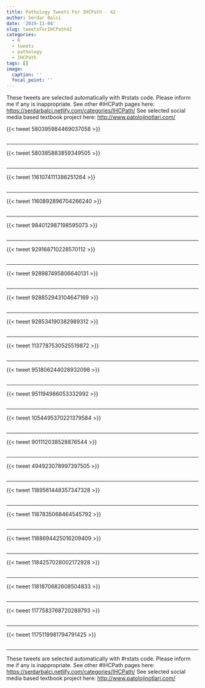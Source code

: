 ```yaml
---
title: Pathology Tweets For IHCPath - 42
author: Serdar Balci
date: '2019-11-04'
slug: tweetsForIHCPath42
categories:
  - R
  - tweets
  - pathology
  - IHCPath
tags: []
image:
  caption: ''
  focal_point: ''
---
```



These tweets are selected automatically with #rstats code. Please inform me if any is inappropriate.
See other #IHCPath pages here: https://serdarbalci.netlify.com/categories/IHCPath/ 
See selected social media based textbook project here: http://www.patolojinotlari.com/

{{< tweet 580395984469037058 >}}
<br>
<br>
<hr>
{{< tweet 580385883859349505 >}}
<br>
<br>
<hr>
{{< tweet 1161074111386251264 >}}
<br>
<br>
<hr>
{{< tweet 1160892896704266240 >}}
<br>
<br>
<hr>
{{< tweet 984012987198595073 >}}
<br>
<br>
<hr>
{{< tweet 929168710228570112 >}}
<br>
<br>
<hr>
{{< tweet 928987495806640131 >}}
<br>
<br>
<hr>
{{< tweet 928852943104647169 >}}
<br>
<br>
<hr>
{{< tweet 928534190382989312 >}}
<br>
<br>
<hr>
{{< tweet 1137787530525519872 >}}
<br>
<br>
<hr>
{{< tweet 951806244028932098 >}}
<br>
<br>
<hr>
{{< tweet 951194986053332992 >}}
<br>
<br>
<hr>
{{< tweet 1054495370221379584 >}}
<br>
<br>
<hr>
{{< tweet 901112038528876544 >}}
<br>
<br>
<hr>
{{< tweet 494923078997397505 >}}
<br>
<br>
<hr>
{{< tweet 1189561448357347328 >}}
<br>
<br>
<hr>
{{< tweet 1187835068464545792 >}}
<br>
<br>
<hr>
{{< tweet 1188694425016209409 >}}
<br>
<br>
<hr>
{{< tweet 1184257028002172928 >}}
<br>
<br>
<hr>
{{< tweet 1181870682608504833 >}}
<br>
<br>
<hr>
{{< tweet 1177583768720289793 >}}
<br>
<br>
<hr>
{{< tweet 1175119981794791425 >}}
<br>
<br>
<hr>


These tweets are selected automatically with #rstats code. Please inform me if any is inappropriate.
See other #IHCPath pages here: https://serdarbalci.netlify.com/categories/IHCPath/ 
See selected social media based textbook project here: http://www.patolojinotlari.com/
